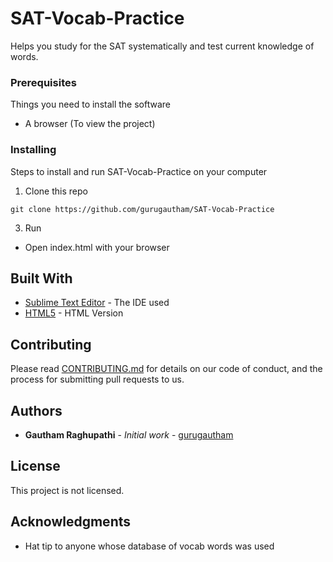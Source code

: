 # SAT-Vocab-Practice
Helps you study for the SAT systematically and test current knowledge of words.

### Prerequisites

Things you need to install the software

* A browser (To view the project)

### Installing

Steps to install and run SAT-Vocab-Practice on your computer

1. Clone this repo

```
git clone https://github.com/gurugautham/SAT-Vocab-Practice
```

3. Run
  - Open index.html with your browser


## Built With

* [Sublime Text Editor](https://www.sublimetext.com/) - The IDE used
* [HTML5](https://developer.mozilla.org/en-US/docs/Web/Guide/HTML/HTML5) - HTML Version

## Contributing

Please read [CONTRIBUTING.md](<Insert Link here>) for details on our code of conduct, and the process for submitting pull requests to us.

## Authors

* **Gautham Raghupathi** - *Initial work* - [gurugautham](https://github.com/gurugautham)

## License

This project is not licensed.

## Acknowledgments

* Hat tip to anyone whose database of vocab words was used
